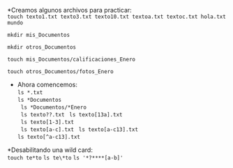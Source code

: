 
*Creamos algunos archivos para practicar:   
```touch texto1.txt texto3.txt texto10.txt textoa.txt textoc.txt hola.txt mundo```  

``` mkdir mis_Documentos ```  

``` mkdir otros_Documentos ```  

``` touch mis_Documentos/calificaciones_Enero ```  

``` touch otros_Documentos/fotos_Enero ```  

* Ahora comencemos:  
``` ls *.txt ```  
``` ls *Documentos ```  
``` ls *Documentos/*Enero```  
``` ls texto??.txt```
``` ls texto[13a].txt```  
``` ls texto[1-3].txt```  
``` ls texto[a-c].txt```
``` ls texto[a-c13].txt```  
``` ls texto[^a-c13].txt ```

*Desabilitando una wild card:  
``` touch te*to ```
``` ls te\*to ```
``` ls '*?****[a-b]' ``` 
